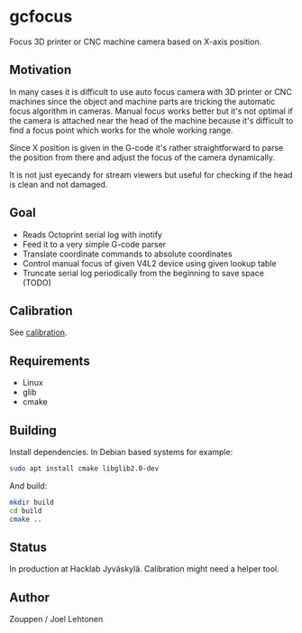 # gcfocus 

Focus 3D printer or CNC machine camera based on X-axis position.

## Motivation

In many cases it is difficult to use auto focus camera with 3D printer
or CNC machines since the object and machine parts are tricking the
automatic focus algorithm in cameras. Manual focus works better but
it's not optimal if the camera is attached near the head of the
machine because it's difficult to find a focus point which works for the
whole working range.

Since X position is given in the G-code it's rather straightforward to
parse the position from there and adjust the focus of the camera
dynamically.

It is not just eyecandy for stream viewers but useful for checking if
the head is clean and not damaged.

## Goal

- Reads Octoprint serial log with inotify
- Feed it to a very simple G-code parser
- Translate coordinate commands to absolute coordinates
- Control manual focus of given V4L2 device using given lookup table
- Truncate serial log periodically from the beginning to save space (TODO)

## Calibration

See [calibration](calibration.md).

## Requirements

- Linux
- glib
- cmake

## Building

Install dependencies. In Debian based systems for example:

```sh
sudo apt install cmake libglib2.0-dev
```

And build:

```sh
mkdir build
cd build
cmake ..
```


## Status

In production at Hacklab Jyväskylä. Calibration might need a helper tool.

## Author

Zouppen / Joel Lehtonen
